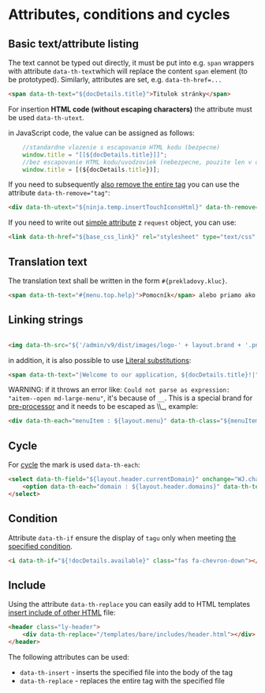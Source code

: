 # Attributes, conditions and cycles

## Basic text/attribute listing

The text cannot be typed out directly, it must be put into e.g. `span` wrappers with attribute `data-th-text`which will replace the content `span` element (to be prototyped). Similarly, attributes are set, e.g. `data-th-href=...`

```html
<span data-th-text="${docDetails.title}">Titulok stránky</span>
```

For insertion **HTML code (without escaping characters)** the attribute must be used `data-th-utext`.

in JavaScript code, the value can be assigned as follows:

```javascript
    //standardne vlozenie s escapovanim HTML kodu (bezpecne)
    window.title = "[[${docDetails.title}]]";
    //bez escapovanie HTML kodu/uvodzoviek (nebezpecne, pouzite len v opravnenych pripadoch)
    window.title = [(${docDetails.title})];
```

If you need to subsequently [also remove the entire tag](https://www.thymeleaf.org/doc/tutorials/3.0/usingthymeleaf.html#removing-template-fragments) you can use the attribute `data-th-remove="tag"`:

```html
<div data-th-utext="${ninja.temp.insertTouchIconsHtml}" data-th-remove="tag"></div>
```

If you need to write out [simple attribute](webjet-objects.md) z `request` object, you can use:

```html
<link data-th-href="${base_css_link}" rel="stylesheet" type="text/css" />
```

## Translation text

The translation text shall be written in the form `#{prekladovy.kluc}`.

```html
<span data-th-text="#{menu.top.help}">Pomocník</span> alebo priamo ako text: [[#{menu.top.help}]]
```

## Linking strings

```html

<img data-th-src="${'/admin/v9/dist/images/logo-' + layout.brand + '.png'}" data-th-title="\#{admin.top.webjet_version} + ${' '+layout.version}" />

```

in addition, it is also possible to use [Literal substitutions](https://www.thymeleaf.org/doc/tutorials/3.0/usingthymeleaf.html#literal-substitutions):

```html
<span data-th-text="|Welcome to our application, ${docDetails.title}!|"></span>
```

WARNING: if it throws an error like: `Could not parse as expression: "aitem--open md-large-menu"`, it's because of `__`. This is a special brand for [pre-processor](https://www.thymeleaf.org/doc/tutorials/3.0/usingthymeleaf.html#preprocessing) and it needs to be escaped as \\\\\_, example:

```html
<div data-th-each="menuItem : ${layout.menu}" data-th-class="${menuItem.active} ? 'md-large-menu\\_\\_item--open md-large-menu\\_\\_item--active' : 'md-large-menu__item'"></div>
```

## Cycle

For [cycle](https://www.thymeleaf.org/doc/tutorials/3.0/usingthymeleaf.html#iteration) the mark is used `data-th-each`:

```html
<select data-th-field="${layout.header.currentDomain}" onchange="WJ.changeDomain(this);" data-th-data-previous="${layout.header.currentDomain}">
	<option data-th-each="domain : ${layout.header.domains}" data-th-text="${domain}" data-th-value="${domain}"></option>
</select>
```

## Condition

Attribute `data-th-if` ensure the display of `tagu` only when meeting [the specified condition](https://www.thymeleaf.org/doc/tutorials/3.0/usingthymeleaf.html#conditional-evaluation).

```html
<i data-th-if="${!docDetails.available}" class="fas fa-chevron-down"></i>
```

## Include

Using the attribute `data-th-replace` you can easily add to HTML templates [insert include of other HTML](https://www.thymeleaf.org/doc/tutorials/3.0/usingthymeleaf.html#including-template-fragments) file:

```html
<header class="ly-header">
	<div data-th-replace="/templates/bare/includes/header.html"></div>
</header>
```

The following attributes can be used:
- `data-th-insert` - inserts the specified file into the body of the tag
- `data-th-replace` - replaces the entire tag with the specified file
